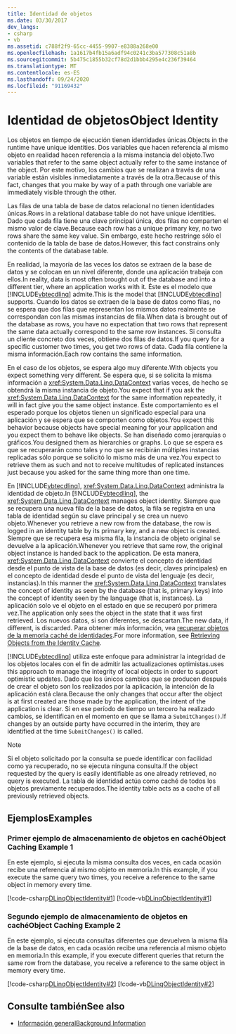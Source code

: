 ```yaml
---
title: Identidad de objetos
ms.date: 03/30/2017
dev_langs:
- csharp
- vb
ms.assetid: c788f2f9-65cc-4455-9907-e8388a268e00
ms.openlocfilehash: 1a1617b4fb15a6adf94c0241c3ba577308c51a8b
ms.sourcegitcommit: 5b475c1855b32cf78d2d1bbb4295e4c236f39464
ms.translationtype: MT
ms.contentlocale: es-ES
ms.lasthandoff: 09/24/2020
ms.locfileid: "91169432"
---
```

# <a name="object-identity"></a><span data-ttu-id="35cc4-102">Identidad de objetos</span><span class="sxs-lookup"><span data-stu-id="35cc4-102">Object Identity</span></span>

<span data-ttu-id="35cc4-103">Los objetos en tiempo de ejecución tienen identidades únicas.</span><span class="sxs-lookup"><span data-stu-id="35cc4-103">Objects in the runtime have unique identities.</span></span> <span data-ttu-id="35cc4-104">Dos variables que hacen referencia al mismo objeto en realidad hacen referencia a la misma instancia del objeto.</span><span class="sxs-lookup"><span data-stu-id="35cc4-104">Two variables that refer to the same object actually refer to the same instance of the object.</span></span> <span data-ttu-id="35cc4-105">Por este motivo, los cambios que se realizan a través de una variable están visibles inmediatamente a través de la otra.</span><span class="sxs-lookup"><span data-stu-id="35cc4-105">Because of this fact, changes that you make by way of a path through one variable are immediately visible through the other.</span></span>  
  
 <span data-ttu-id="35cc4-106">Las filas de una tabla de base de datos relacional no tienen identidades únicas.</span><span class="sxs-lookup"><span data-stu-id="35cc4-106">Rows in a relational database table do not have unique identities.</span></span> <span data-ttu-id="35cc4-107">Dado que cada fila tiene una clave principal única, dos filas no comparten el mismo valor de clave.</span><span class="sxs-lookup"><span data-stu-id="35cc4-107">Because each row has a unique primary key, no two rows share the same key value.</span></span> <span data-ttu-id="35cc4-108">Sin embargo, este hecho restringe sólo el contenido de la tabla de base de datos.</span><span class="sxs-lookup"><span data-stu-id="35cc4-108">However, this fact constrains only the contents of the database table.</span></span>  
  
 <span data-ttu-id="35cc4-109">En realidad, la mayoría de las veces los datos se extraen de la base de datos y se colocan en un nivel diferente, donde una aplicación trabaja con ellos.</span><span class="sxs-lookup"><span data-stu-id="35cc4-109">In reality, data is most often brought out of the database and into a different tier, where an application works with it.</span></span> <span data-ttu-id="35cc4-110">Éste es el modelo que [!INCLUDE[vbtecdlinq](../../../../../../includes/vbtecdlinq-md.md)] admite.</span><span class="sxs-lookup"><span data-stu-id="35cc4-110">This is the model that [!INCLUDE[vbtecdlinq](../../../../../../includes/vbtecdlinq-md.md)] supports.</span></span> <span data-ttu-id="35cc4-111">Cuando los datos se extraen de la base de datos como filas, no se espera que dos filas que representan los mismos datos realmente se correspondan con las mismas instancias de fila.</span><span class="sxs-lookup"><span data-stu-id="35cc4-111">When data is brought out of the database as rows, you have no expectation that two rows that represent the same data actually correspond to the same row instances.</span></span> <span data-ttu-id="35cc4-112">Si consulta un cliente concreto dos veces, obtiene dos filas de datos.</span><span class="sxs-lookup"><span data-stu-id="35cc4-112">If you query for a specific customer two times, you get two rows of data.</span></span> <span data-ttu-id="35cc4-113">Cada fila contiene la misma información.</span><span class="sxs-lookup"><span data-stu-id="35cc4-113">Each row contains the same information.</span></span>  
  
 <span data-ttu-id="35cc4-114">En el caso de los objetos, se espera algo muy diferente.</span><span class="sxs-lookup"><span data-stu-id="35cc4-114">With objects you expect something very different.</span></span> <span data-ttu-id="35cc4-115">Se espera que, si se solicita la misma información a <xref:System.Data.Linq.DataContext> varias veces, de hecho se obtendrá la misma instancia de objeto.</span><span class="sxs-lookup"><span data-stu-id="35cc4-115">You expect that if you ask the <xref:System.Data.Linq.DataContext> for the same information repeatedly, it will in fact give you the same object instance.</span></span> <span data-ttu-id="35cc4-116">Este comportamiento es el esperado porque los objetos tienen un significado especial para una aplicación y se espera que se comporten como objetos.</span><span class="sxs-lookup"><span data-stu-id="35cc4-116">You expect this behavior because objects have special meaning for your application and you expect them to behave like objects.</span></span> <span data-ttu-id="35cc4-117">Se han diseñado como jerarquías o gráficos.</span><span class="sxs-lookup"><span data-stu-id="35cc4-117">You designed them as hierarchies or graphs.</span></span> <span data-ttu-id="35cc4-118">Lo que se espera es que se recuperarán como tales y no que se recibirán múltiples instancias replicadas sólo porque se solicitó lo mismo más de una vez.</span><span class="sxs-lookup"><span data-stu-id="35cc4-118">You expect to retrieve them as such and not to receive multitudes of replicated instances just because you asked for the same thing more than one time.</span></span>  
  
 <span data-ttu-id="35cc4-119">En [!INCLUDE[vbtecdlinq](../../../../../../includes/vbtecdlinq-md.md)], <xref:System.Data.Linq.DataContext> administra la identidad de objeto.</span><span class="sxs-lookup"><span data-stu-id="35cc4-119">In [!INCLUDE[vbtecdlinq](../../../../../../includes/vbtecdlinq-md.md)], the <xref:System.Data.Linq.DataContext> manages object identity.</span></span> <span data-ttu-id="35cc4-120">Siempre que se recupera una nueva fila de la base de datos, la fila se registra en una tabla de identidad según su clave principal y se crea un nuevo objeto.</span><span class="sxs-lookup"><span data-stu-id="35cc4-120">Whenever you retrieve a new row from the database, the row is logged in an identity table by its primary key, and a new object is created.</span></span> <span data-ttu-id="35cc4-121">Siempre que se recupera esa misma fila, la instancia de objeto original se devuelve a la aplicación.</span><span class="sxs-lookup"><span data-stu-id="35cc4-121">Whenever you retrieve that same row, the original object instance is handed back to the application.</span></span> <span data-ttu-id="35cc4-122">De esta manera, <xref:System.Data.Linq.DataContext> convierte el concepto de identidad desde el punto de vista de la base de datos (es decir, claves principales) en el concepto de identidad desde el punto de vista del lenguaje (es decir, instancias).</span><span class="sxs-lookup"><span data-stu-id="35cc4-122">In this manner the <xref:System.Data.Linq.DataContext> translates the concept of identity as seen by the database (that is, primary keys) into the concept of identity seen by the language (that is, instances).</span></span> <span data-ttu-id="35cc4-123">La aplicación solo ve el objeto en el estado en que se recuperó por primera vez.</span><span class="sxs-lookup"><span data-stu-id="35cc4-123">The application only sees the object in the state that it was first retrieved.</span></span> <span data-ttu-id="35cc4-124">Los nuevos datos, si son diferentes, se descartan.</span><span class="sxs-lookup"><span data-stu-id="35cc4-124">The new data, if different, is discarded.</span></span> <span data-ttu-id="35cc4-125">Para obtener más información, vea [recuperar objetos de la memoria caché de identidades](retrieving-objects-from-the-identity-cache.md).</span><span class="sxs-lookup"><span data-stu-id="35cc4-125">For more information, see [Retrieving Objects from the Identity Cache](retrieving-objects-from-the-identity-cache.md).</span></span>  
  
 [!INCLUDE[vbtecdlinq](../../../../../../includes/vbtecdlinq-md.md)] <span data-ttu-id="35cc4-126">utiliza este enfoque para administrar la integridad de los objetos locales con el fin de admitir las actualizaciones optimistas.</span><span class="sxs-lookup"><span data-stu-id="35cc4-126">uses this approach to manage the integrity of local objects in order to support optimistic updates.</span></span> <span data-ttu-id="35cc4-127">Dado que los únicos cambios que se producen después de crear el objeto son los realizados por la aplicación, la intención de la aplicación está clara.</span><span class="sxs-lookup"><span data-stu-id="35cc4-127">Because the only changes that occur after the object is at first created are those made by the application, the intent of the application is clear.</span></span> <span data-ttu-id="35cc4-128">Si en ese período de tiempo un tercero ha realizado cambios, se identifican en el momento en que se llama a `SubmitChanges()`.</span><span class="sxs-lookup"><span data-stu-id="35cc4-128">If changes by an outside party have occurred in the interim, they are identified at the time `SubmitChanges()` is called.</span></span>  
  
> [!NOTE]
> <span data-ttu-id="35cc4-129">Si el objeto solicitado por la consulta se puede identificar con facilidad como ya recuperado, no se ejecuta ninguna consulta.</span><span class="sxs-lookup"><span data-stu-id="35cc4-129">If the object requested by the query is easily identifiable as one already retrieved, no query is executed.</span></span> <span data-ttu-id="35cc4-130">La tabla de identidad actúa como caché de todos los objetos previamente recuperados.</span><span class="sxs-lookup"><span data-stu-id="35cc4-130">The identity table acts as a cache of all previously retrieved objects.</span></span>  
  
## <a name="examples"></a><span data-ttu-id="35cc4-131">Ejemplos</span><span class="sxs-lookup"><span data-stu-id="35cc4-131">Examples</span></span>  
  
### <a name="object-caching-example-1"></a><span data-ttu-id="35cc4-132">Primer ejemplo de almacenamiento de objetos en caché</span><span class="sxs-lookup"><span data-stu-id="35cc4-132">Object Caching Example 1</span></span>  

 <span data-ttu-id="35cc4-133">En este ejemplo, si ejecuta la misma consulta dos veces, en cada ocasión recibe una referencia al mismo objeto en memoria.</span><span class="sxs-lookup"><span data-stu-id="35cc4-133">In this example, if you execute the same query two times, you receive a reference to the same object in memory every time.</span></span>  
  
 [!code-csharp[DLinqObjectIdentity#1](../../../../../../samples/snippets/csharp/VS_Snippets_Data/DLinqObjectIdentity/cs/Program.cs#1)]
 [!code-vb[DLinqObjectIdentity#1](../../../../../../samples/snippets/visualbasic/VS_Snippets_Data/DLinqObjectIdentity/vb/Module1.vb#1)]  
  
### <a name="object-caching-example-2"></a><span data-ttu-id="35cc4-134">Segundo ejemplo de almacenamiento de objetos en caché</span><span class="sxs-lookup"><span data-stu-id="35cc4-134">Object Caching Example 2</span></span>  

 <span data-ttu-id="35cc4-135">En este ejemplo, si ejecuta consultas diferentes que devuelven la misma fila de la base de datos, en cada ocasión recibe una referencia al mismo objeto en memoria.</span><span class="sxs-lookup"><span data-stu-id="35cc4-135">In this example, if you execute different queries that return the same row from the database, you receive a reference to the same object in memory every time.</span></span>  
  
 [!code-csharp[DLinqObjectIdentity#2](../../../../../../samples/snippets/csharp/VS_Snippets_Data/DLinqObjectIdentity/cs/Program.cs#2)]
 [!code-vb[DLinqObjectIdentity#2](../../../../../../samples/snippets/visualbasic/VS_Snippets_Data/DLinqObjectIdentity/vb/Module1.vb#2)]  
  
## <a name="see-also"></a><span data-ttu-id="35cc4-136">Consulte también</span><span class="sxs-lookup"><span data-stu-id="35cc4-136">See also</span></span>

- [<span data-ttu-id="35cc4-137">Información general</span><span class="sxs-lookup"><span data-stu-id="35cc4-137">Background Information</span></span>](background-information.md)
